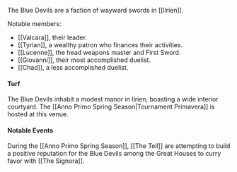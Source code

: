 The Blue Devils are a faction of wayward swords in [[Ilrien]]. 

Notable members:
- [[Valcara]], their leader.
- [[Tyrian]], a wealthy patron who finances their activities.
- [[Lucenne]], the head weapons master and First Sword.
- [[Giovanni]], their most accomplished duelist.
- [[Chad]], a less accomplished duelist.

#### Turf
The Blue Devils inhabit a modest manor in Ilrien, boasting a wide interior courtyard. The [[Anno Primo Spring Season|Tournament Primavera]] is hosted at this venue.


#### Notable Events

During the [[Anno Primo Spring Season]], [[The Tell]] are attempting to build a positive reputation for the Blue Devils among the Great Houses to curry favor with [[The Signora]].  


